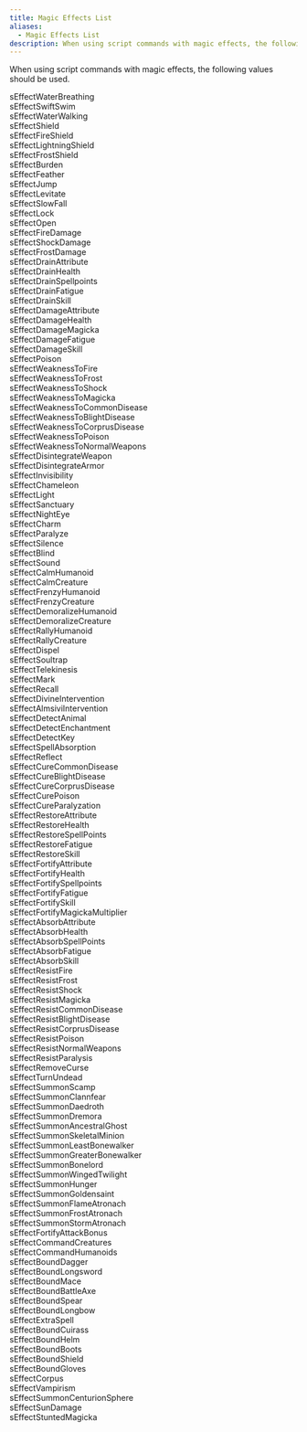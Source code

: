 ```yaml
---
title: Magic Effects List
aliases:
  - Magic Effects List
description: When using script commands with magic effects, the following values should be used.
---
```

When using script commands with magic effects, the following values should be used.

sEffectWaterBreathing  
sEffectSwiftSwim  
sEffectWaterWalking  
sEffectShield  
sEffectFireShield  
sEffectLightningShield  
sEffectFrostShield  
sEffectBurden  
sEffectFeather  
sEffectJump  
sEffectLevitate  
sEffectSlowFall  
sEffectLock  
sEffectOpen  
sEffectFireDamage  
sEffectShockDamage  
sEffectFrostDamage  
sEffectDrainAttribute  
sEffectDrainHealth  
sEffectDrainSpellpoints  
sEffectDrainFatigue  
sEffectDrainSkill  
sEffectDamageAttribute  
sEffectDamageHealth  
sEffectDamageMagicka  
sEffectDamageFatigue  
sEffectDamageSkill  
sEffectPoison  
sEffectWeaknessToFire  
sEffectWeaknessToFrost  
sEffectWeaknessToShock  
sEffectWeaknessToMagicka  
sEffectWeaknessToCommonDisease  
sEffectWeaknessToBlightDisease  
sEffectWeaknessToCorprusDisease  
sEffectWeaknessToPoison  
sEffectWeaknessToNormalWeapons  
sEffectDisintegrateWeapon  
sEffectDisintegrateArmor  
sEffectInvisibility  
sEffectChameleon  
sEffectLight  
sEffectSanctuary  
sEffectNightEye  
sEffectCharm  
sEffectParalyze  
sEffectSilence  
sEffectBlind  
sEffectSound  
sEffectCalmHumanoid  
sEffectCalmCreature  
sEffectFrenzyHumanoid  
sEffectFrenzyCreature  
sEffectDemoralizeHumanoid  
sEffectDemoralizeCreature  
sEffectRallyHumanoid  
sEffectRallyCreature  
sEffectDispel  
sEffectSoultrap  
sEffectTelekinesis  
sEffectMark  
sEffectRecall  
sEffectDivineIntervention  
sEffectAlmsiviIntervention  
sEffectDetectAnimal  
sEffectDetectEnchantment  
sEffectDetectKey  
sEffectSpellAbsorption  
sEffectReflect  
sEffectCureCommonDisease  
sEffectCureBlightDisease  
sEffectCureCorprusDisease  
sEffectCurePoison  
sEffectCureParalyzation  
sEffectRestoreAttribute  
sEffectRestoreHealth  
sEffectRestoreSpellPoints  
sEffectRestoreFatigue  
sEffectRestoreSkill  
sEffectFortifyAttribute  
sEffectFortifyHealth  
sEffectFortifySpellpoints  
sEffectFortifyFatigue  
sEffectFortifySkill  
sEffectFortifyMagickaMultiplier  
sEffectAbsorbAttribute  
sEffectAbsorbHealth  
sEffectAbsorbSpellPoints  
sEffectAbsorbFatigue  
sEffectAbsorbSkill  
sEffectResistFire  
sEffectResistFrost  
sEffectResistShock  
sEffectResistMagicka  
sEffectResistCommonDisease  
sEffectResistBlightDisease  
sEffectResistCorprusDisease  
sEffectResistPoison  
sEffectResistNormalWeapons  
sEffectResistParalysis  
sEffectRemoveCurse  
sEffectTurnUndead  
sEffectSummonScamp  
sEffectSummonClannfear  
sEffectSummonDaedroth  
sEffectSummonDremora  
sEffectSummonAncestralGhost  
sEffectSummonSkeletalMinion  
sEffectSummonLeastBonewalker  
sEffectSummonGreaterBonewalker  
sEffectSummonBonelord  
sEffectSummonWingedTwilight  
sEffectSummonHunger  
sEffectSummonGoldensaint  
sEffectSummonFlameAtronach  
sEffectSummonFrostAtronach  
sEffectSummonStormAtronach  
sEffectFortifyAttackBonus  
sEffectCommandCreatures  
sEffectCommandHumanoids  
sEffectBoundDagger  
sEffectBoundLongsword  
sEffectBoundMace  
sEffectBoundBattleAxe  
sEffectBoundSpear  
sEffectBoundLongbow  
sEffectExtraSpell  
sEffectBoundCuirass  
sEffectBoundHelm  
sEffectBoundBoots  
sEffectBoundShield  
sEffectBoundGloves  
sEffectCorpus  
sEffectVampirism  
sEffectSummonCenturionSphere  
sEffectSunDamage  
sEffectStuntedMagicka  
